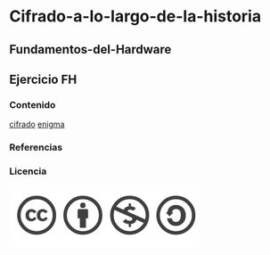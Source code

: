 # Cifrado-a-lo-largo-de-la-historia

## Fundamentos-del-Hardware

## Ejercicio FH

### Contenido

[cifrado](.md/cifrado.md)
[enigma](.md/enigma.md)

### Referencias



### Licencia

![Licencia](imagenes/licencia.png)

